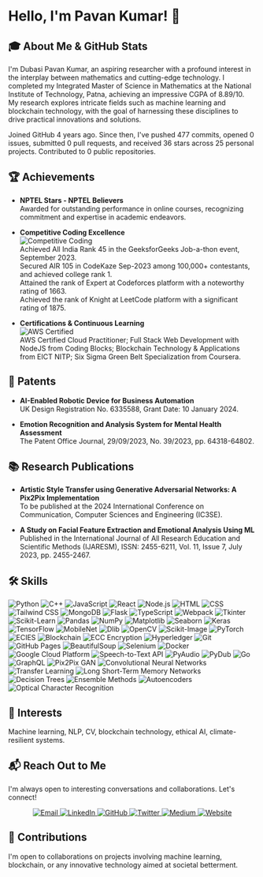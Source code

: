 # Hello, I'm Pavan Kumar! 👋

## 🎓 About Me & GitHub Stats

I'm Dubasi Pavan Kumar, an aspiring researcher with a profound interest in the interplay between mathematics and cutting-edge technology. I completed my Integrated Master of Science in Mathematics at the National Institute of Technology, Patna, achieving an impressive CGPA of 8.89/10. My research explores intricate fields such as machine learning and blockchain technology, with the goal of harnessing these disciplines to drive practical innovations and solutions.

<!-- GITHUB_STATS_START -->
Joined GitHub 4 years ago. Since then, I've pushed 477 commits, opened 0 issues, submitted 0 pull requests, and received 36 stars across 25 personal projects. Contributed to 0 public repositories.
<!-- GITHUB_STATS_END -->





## 🏆 **Achievements**

- **NPTEL Stars - NPTEL Believers**  
  Awarded for outstanding performance in online courses, recognizing commitment and expertise in academic endeavors.

- **Competitive Coding Excellence**  
  ![Competitive Coding](https://img.shields.io/badge/Competitive_Coding-Top_Ranks-9cf?style=flat-square&logo=codesandbox)  
  Achieved All India Rank 45 in the GeeksforGeeks Job-a-thon event, September 2023.  
  Secured AIR 105 in CodeKaze Sep-2023 among 100,000+ contestants, and achieved college rank 1.  
  Attained the rank of Expert at Codeforces platform with a noteworthy rating of 1663.  
  Achieved the rank of Knight at LeetCode platform with a significant rating of 1875.

- **Certifications & Continuous Learning**  
  ![AWS Certified](https://img.shields.io/badge/AWS-Certified_Cloud_Practitioner-orange?style=flat-square&logo=amazonaws)  
  AWS Certified Cloud Practitioner; Full Stack Web Development with NodeJS from Coding Blocks; Blockchain Technology & Applications from EICT NITP; Six Sigma Green Belt Specialization from Coursera.

## 📜 **Patents**
- **AI-Enabled Robotic Device for Business Automation**  
  UK Design Registration No. 6335588, Grant Date: 10 January 2024.

- **Emotion Recognition and Analysis System for Mental Health Assessment**  
  The Patent Office Journal, 29/09/2023, No. 39/2023, pp. 64318-64802.

## 📚 **Research Publications**
- **Artistic Style Transfer using Generative Adversarial Networks: A Pix2Pix Implementation**  
  To be published at the 2024 International Conference on Communication, Computer Sciences and Engineering (IC3SE).

- **A Study on Facial Feature Extraction and Emotional Analysis Using ML**  
  Published in the International Journal of All Research Education and Scientific Methods (IJARESM), ISSN: 2455-6211, Vol. 11, Issue 7, July 2023, pp. 2455-2467.

  
## 🛠 Skills

![Python](https://img.shields.io/badge/-Python-3776AB?style=for-the-badge&logo=python&logoColor=white)
![C++](https://img.shields.io/badge/-C++-00599C?style=for-the-badge&logo=cplusplus&logoColor=white)
![JavaScript](https://img.shields.io/badge/-JavaScript-F7DF1E?style=for-the-badge&logo=javascript&logoColor=black)
![React](https://img.shields.io/badge/-React-61DAFB?style=for-the-badge&logo=react&logoColor=white)
![Node.js](https://img.shields.io/badge/-Node.js-339933?style=for-the-badge&logo=nodedotjs&logoColor=white)
![HTML](https://img.shields.io/badge/-HTML-E34F26?style=for-the-badge&logo=html5&logoColor=white)
![CSS](https://img.shields.io/badge/-CSS-1572B6?style=for-the-badge&logo=css3&logoColor=white)
![Tailwind CSS](https://img.shields.io/badge/-Tailwind_CSS-38B2AC?style=for-the-badge&logo=tailwind-css&logoColor=white)
![MongoDB](https://img.shields.io/badge/-MongoDB-47A248?style=for-the-badge&logo=mongodb&logoColor=white)
![Flask](https://img.shields.io/badge/-Flask-000000?style=for-the-badge&logo=flask&logoColor=white)
![TypeScript](https://img.shields.io/badge/-TypeScript-3178C6?style=for-the-badge&logo=typescript&logoColor=white)
![Webpack](https://img.shields.io/badge/-Webpack-8DD6F9?style=for-the-badge&logo=webpack&logoColor=black)
![Tkinter](https://img.shields.io/badge/-Tkinter-3776AB?style=for-the-badge&logo=python&logoColor=white)
![Scikit-Learn](https://img.shields.io/badge/-Scikit_Learn-F7931E?style=for-the-badge&logo=scikit-learn&logoColor=white)
![Pandas](https://img.shields.io/badge/-Pandas-150458?style=for-the-badge&logo=pandas&logoColor=white)
![NumPy](https://img.shields.io/badge/-NumPy-013243?style=for-the-badge&logo=numpy&logoColor=white)
![Matplotlib](https://img.shields.io/badge/-Matplotlib-FFFFFF?style=for-the-badge&logo=python&logoColor=black)
![Seaborn](https://img.shields.io/badge/-Seaborn-3776AB?style=for-the-badge&logo=python&logoColor=white)
![Keras](https://img.shields.io/badge/-Keras-D00000?style=for-the-badge&logo=keras&logoColor=white)
![TensorFlow](https://img.shields.io/badge/-TensorFlow-FF6F00?style=for-the-badge&logo=tensorflow&logoColor=white)
![MobileNet](https://img.shields.io/badge/-MobileNet-000000?style=for-the-badge&logo=TensorFlow&logoColor=white)
![Dlib](https://img.shields.io/badge/-Dlib-000000?style=for-the-badge&logo=dlib&logoColor=white)
![OpenCV](https://img.shields.io/badge/-OpenCV-5C3EE8?style=for-the-badge&logo=opencv&logoColor=white)
![Scikit-Image](https://img.shields.io/badge/-Scikit_Image-F7931E?style=for-the-badge&logo=scikit-learn&logoColor=white)
![PyTorch](https://img.shields.io/badge/-PyTorch-EE4C2C?style=for-the-badge&logo=pytorch&logoColor=white)
![ECIES](https://img.shields.io/badge/-ECIES-4A4A55?style=for-the-badge)
![Blockchain](https://img.shields.io/badge/-Blockchain-121D33?style=for-the-badge&logo=blockchain.com&logoColor=white)
![ECC Encryption](https://img.shields.io/badge/-ECC_Encryption-3C3C3D?style=for-the-badge)
![Hyperledger](https://img.shields.io/badge/-Hyperledger-2F3134?style=for-the-badge&logo=hyperledger&logoColor=white)
![Git](https://img.shields.io/badge/-Git-F05032?style=for-the-badge&logo=git&logoColor=white)
![GitHub Pages](https://img.shields.io/badge/-GitHub_Pages-222222?style=for-the-badge&logo=github&logoColor=white)
![BeautifulSoup](https://img.shields.io/badge/-BeautifulSoup-3766AB?style=for-the-badge&logo=python&logoColor=white)
![Selenium](https://img.shields.io/badge/-Selenium-43B02A?style=for-the-badge&logo=selenium&logoColor=white)
![Docker](https://img.shields.io/badge/-Docker-2496ED?style=for-the-badge&logo=docker&logoColor=white)
![Google Cloud Platform](https://img.shields.io/badge/-Google_Cloud_Platform-4285F4?style=for-the-badge&logo=google-cloud&logoColor=white)
![Speech-to-Text API](https://img.shields.io/badge/-Speech_to_Text_API-4285F4?style=for-the-badge&logo=google-cloud&logoColor=white)
![PyAudio](https://img.shields.io/badge/-PyAudio-3776AB?style=for-the-badge&logo=python&logoColor=white)
![PyDub](https://img.shields.io/badge/-PyDub-3776AB?style=for-the-badge&logo=python&logoColor=white)
![Go](https://img.shields.io/badge/-Go-00ADD8?style=for-the-badge&logo=go&logoColor=white)
![GraphQL](https://img.shields.io/badge/-GraphQL-E10098?style=for-the-badge&logo=graphql&logoColor=white)
![Pix2Pix GAN](https://img.shields.io/badge/-Pix2Pix_GAN-FF6F00?style=for-the-badge&logo=TensorFlow&logoColor=white)
![Convolutional Neural Networks](https://img.shields.io/badge/-CNNs-FF6F00?style=for-the-badge&logo=TensorFlow&logoColor=white)
![Transfer Learning](https://img.shields.io/badge/-Transfer_Learning-FF6F00?style=for-the-badge&logo=TensorFlow&logoColor=white)
![Long Short-Term Memory Networks](https://img.shields.io/badge/-LSTMs-FF6F00?style=for-the-badge&logo=TensorFlow&logoColor=white)
![Decision Trees](https://img.shields.io/badge/-Decision_Trees-F7931E?style=for-the-badge&logo=scikit-learn&logoColor=white)
![Ensemble Methods](https://img.shields.io/badge/-Ensemble_Methods-F7931E?style=for-the-badge&logo=scikit-learn&logoColor=white)
![Autoencoders](https://img.shields.io/badge/-Autoencoders-FF6F00?style=for-the-badge&logo=TensorFlow&logoColor=white)
![Optical Character Recognition](https://img.shields.io/badge/-OCR-3776AB?style=for-the-badge&logo=python&logoColor=white)


## 🌱 Interests
Machine learning, NLP, CV, blockchain technology, ethical AI, climate-resilient systems.



## 📬 **Reach Out to Me**

I'm always open to interesting conversations and collaborations. Let's connect!

<p align="center">
  <!-- Email -->
  <a href="mailto:pavan.dubasi2024@gmail.com">
    <img src="https://img.shields.io/badge/Email-D14836?style=for-the-badge&logo=gmail&logoColor=white" alt="Email"/>
  </a>
  
  <!-- LinkedIn -->
  <a href="https://linkedin.com/in/im-pavankumar">
    <img src="https://img.shields.io/badge/LinkedIn-0077B5?style=for-the-badge&logo=linkedin&logoColor=white" alt="LinkedIn"/>
  </a>
  
  <!-- GitHub -->
  <a href="https://github.com/ascender1729">
    <img src="https://img.shields.io/badge/GitHub-100000?style=for-the-badge&logo=github&logoColor=white" alt="GitHub"/>
  </a>
  
  <!-- Twitter -->
  <a href="https://twitter.com/the_complex_one">
    <img src="https://img.shields.io/badge/Twitter-1DA1F2?style=for-the-badge&logo=twitter&logoColor=white" alt="Twitter"/>
  </a>
  
  <!-- Medium -->
  <a href="https://medium.com/@ascender1729">
    <img src="https://img.shields.io/badge/Medium-12100E?style=for-the-badge&logo=medium&logoColor=white" alt="Medium"/>
  </a>
  
  <!-- Personal Website -->
  <a href="https://ascender1729.github.io/pavan-kumar-portfolio/">
    <img src="https://img.shields.io/badge/Website-0A0A0A?style=for-the-badge&logo=About.me&logoColor=white" alt="Website"/>
  </a>
</p>


## 🤝 Contributions
I'm open to collaborations on projects involving machine learning, blockchain, or any innovative technology aimed at societal betterment.




